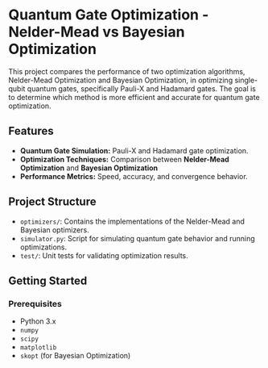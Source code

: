 # Quantum Gate Optimization - Nelder-Mead vs Bayesian Optimization

This project compares the performance of two optimization algorithms, Nelder-Mead Optimization and Bayesian Optimization, in optimizing single-qubit quantum gates, specifically Pauli-X and Hadamard gates. The goal is to determine which method is more efficient and accurate for quantum gate optimization.

## Features

- **Quantum Gate Simulation:** Pauli-X and Hadamard gate optimization.
- **Optimization Techniques:** Comparison between **Nelder-Mead Optimization** and **Bayesian Optimization**
- **Performance Metrics:** Speed, accuracy, and convergence behavior.

## Project Structure

- `optimizers/`: Contains the implementations of the Nelder-Mead and Bayesian optimizers.
- `simulator.py`: Script for simulating quantum gate behavior and running optimizations.
- `test/`: Unit tests for validating optimization results.

## Getting Started

### Prerequisites
- Python 3.x
- `numpy`
- `scipy`
- `matplotlib`
- `skopt` (for Bayesian Optimization)
